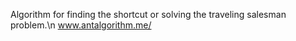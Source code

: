 Algorithm for finding the shortcut or solving the traveling salesman problem.\n
www.antalgorithm.me/
